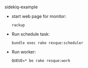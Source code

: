 sidekiq-example

* start web page for monitor:

    `rackup`

* Run schedule task:

    `bundle exec rake resque:scheduler`
    
* Run worker:
    
    `QUEUE=* be rake resque:work`